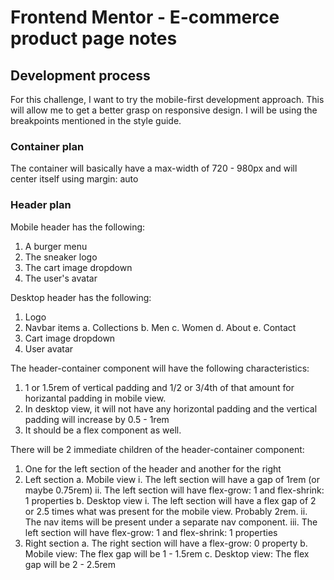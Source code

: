 # Frontend Mentor - E-commerce product page notes

## Development process

For this challenge, I want to try the mobile-first development approach.
This will allow me to get a better grasp on responsive design.
I will be using the breakpoints mentioned in the style guide.

### Container plan

The container will basically have a max-width of 720 - 980px and will center itself using margin: auto

### Header plan

Mobile header has the following:
1. A burger menu
2. The sneaker logo
3. The cart image dropdown
4. The user's avatar

Desktop header has the following:
1. Logo
2. Navbar items
    a. Collections
    b. Men
    c. Women
    d. About
    e. Contact
3. Cart image dropdown
4. User avatar

The header-container component will have the following characteristics:
1. 1 or 1.5rem of vertical padding and 1/2 or 3/4th of that amount for horizantal padding in mobile view.
2. In desktop view, it will not have any horizontal padding and the vertical padding will increase by 0.5 - 1rem
3. It should be a flex component as well.

There will be 2 immediate children of the header-container component:
1. One for the left section of the header and another for the right
2. Left section
    a. Mobile view
        i. The left section will have a gap of 1rem (or maybe 0.75rem)
        ii. The left section will have flex-grow: 1 and flex-shrink: 1 properties
    b. Desktop view
        i. The left section will have a flex gap of 2 or 2.5 times what was present for the mobile view. Probably 2rem.
        ii. The nav items will be present under a separate nav component.
        iii. The left section will have flex-grow: 1 and flex-shrink: 1 properties
3. Right section
    a. The right section will have a flex-grow: 0 property
    b. Mobile view: The flex gap will be 1 - 1.5rem
    c. Desktop view: The flex gap will be 2 - 2.5rem